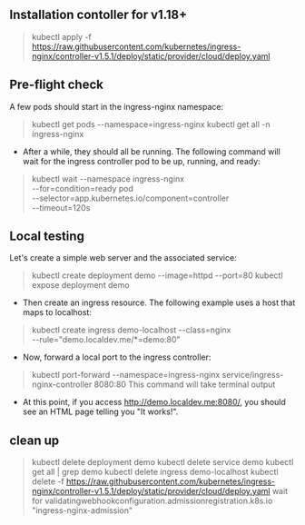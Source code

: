## Installation contoller for v1.18+
> kubectl apply -f https://raw.githubusercontent.com/kubernetes/ingress-nginx/controller-v1.5.1/deploy/static/provider/cloud/deploy.yaml

## Pre-flight check
A few pods should start in the ingress-nginx namespace:
> kubectl get pods --namespace=ingress-nginx
> kubectl get all -n ingress-nginx

- After a while, they should all be running. The following command will wait for the ingress controller pod to be up, running, and ready:
> kubectl wait --namespace ingress-nginx \
  --for=condition=ready pod \
  --selector=app.kubernetes.io/component=controller \
  --timeout=120s

## Local testing
Let's create a simple web server and the associated service:
> kubectl create deployment demo --image=httpd --port=80
> kubectl expose deployment demo

- Then create an ingress resource. The following example uses a host that maps to localhost:
> kubectl create ingress demo-localhost --class=nginx \
  --rule="demo.localdev.me/*=demo:80"

- Now, forward a local port to the ingress controller:
> kubectl port-forward --namespace=ingress-nginx service/ingress-nginx-controller 8080:80
This command will take terminal output

- At this point, if you access http://demo.localdev.me:8080/, you should see an HTML page telling you "It works!".

## clean up
> kubectl delete deployment demo
> kubectl delete service demo
> kubectl get all | grep demo
> kubectl delete ingress demo-localhost
> kubectl delete -f https://raw.githubusercontent.com/kubernetes/ingress-nginx/controller-v1.5.1/deploy/static/provider/cloud/deploy.yaml
wait for validatingwebhookconfiguration.admissionregistration.k8s.io "ingress-nginx-admission"